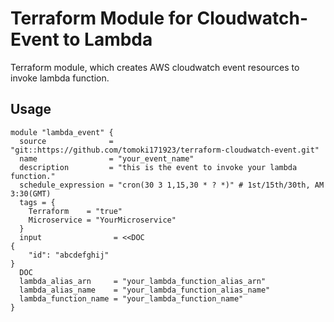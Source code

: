 # Terraform Module for Cloudwatch-Event to Lambda

Terraform module, which creates AWS cloudwatch event resources to invoke lambda function.

## Usage

~~~
module "lambda_event" {
  source              = "git::https://github.com/tomoki171923/terraform-cloudwatch-event.git"
  name                = "your_event_name"
  description         = "this is the event to invoke your lambda function."
  schedule_expression = "cron(30 3 1,15,30 * ? *)" # 1st/15th/30th, AM 3:30(GMT)
  tags = {
    Terraform    = "true"
    Microservice = "YourMicroservice"
  }
  input                = <<DOC
{
    "id": "abcdefghij"
}
  DOC
  lambda_alias_arn     = "your_lambda_function_alias_arn"
  lambda_alias_name    = "your_lambda_function_alias_name"
  lambda_function_name = "your_lambda_function_name"
}
~~~